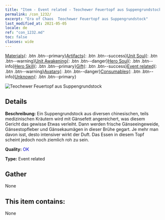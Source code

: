 ```yaml
---
title: "Item - Event related - Teochewer Feuertopf aus Suppengrundstock"
permalink: /con_1232/
excerpt: "Era of Chaos  Teochewer Feuertopf aus Suppengrundstock"
last_modified_at: 2021-05-05
locale: de
ref: "con_1232.md"
toc: false
classes: wide
---
```

 [Materials](/ItemsDE/){: .btn .btn--primary}[Artifacts](/ItemsDE/Artifacts/){: .btn .btn--success}[Unit Soul](/ItemsDE/UnitSoul/){: .btn .btn--warning}[Unit Awakening](/ItemsDE/UnitAwakening/){: .btn .btn--danger}[Hero Soul](/ItemsDE/HeroSoul/){: .btn .btn--info}[Hero Skill](/ItemsDE/HeroSkill/){: .btn .btn--primary}[Gift](/ItemsDE/Gift/){: .btn .btn--success}[Event related](/ItemsDE/Events/){: .btn .btn--warning}[Avatars](/ItemsDE/Avatars/){: .btn .btn--danger}[Consumables](/ItemsDE/Consumables/){: .btn .btn--info}[Unknown](/ItemsDE/Unknown/){: .btn .btn--primary}

 ![Teochewer Feuertopf aus Suppengrundstock](/images/t/i_81531131.png)

## Details
 **Beschreibung:** Ein Suppengrundstock aus diversen chinesischen, teils medizinischen Kräutern wird mit Gänsefett angereichert, was diesem Gericht das gewisse Etwas verleiht. Dann werden frische Gänseeingeweide, Gänsestopfleber und Gänsekaumägen in dieser Brühe gegart. Je mehr man davon isst, desto intensiver wirkt der Duft. Das Essen in diesem Topf scheint jedoch noch ziemlich roh zu sein.

 **Quality:** <span style="color: #0000CD">OK</span>

 **Type:** Event related

## Gather

  None

## This item contains:

  None

